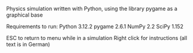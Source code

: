 Physics simulation written with Python, using the library pygame as a graphical base

Requirements to run:
Python 3.12.2
pygame 2.6.1
NumPy 2.2
SciPy 1.152

ESC to return to menu while in a simulation
Right click for instructions (all text is in German)